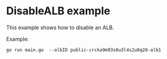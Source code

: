 # DisableALB example

This example shows how to disable an ALB.

Example: 

```
go run main.go  --albID public-crcka9m93s0u3l4s2u0q20-alb1
```